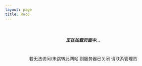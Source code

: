 ```yaml
---
layout: page
title: Roco
---
```

<script>
 window.onload=function(){ 
		window.location.href="http://1.117.70.106/?u=disbb.com"; 
 } 
</script>

<center>
	<br>
	<h5 >正在加载页面中...</h5>
	<br>
	若无法访问/未跳转此网站 则服务器已关闭 请联系管理员
</center>

